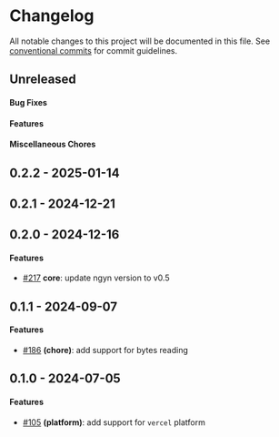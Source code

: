 # Changelog
All notable changes to this project will be documented in this file. See [conventional commits](https://www.conventionalcommits.org/) for commit guidelines.

## Unreleased
#### Bug Fixes

#### Features

#### Miscellaneous Chores

## 0.2.2 - 2025-01-14

## 0.2.1 - 2024-12-21

## 0.2.0 - 2024-12-16
#### Features
- [#217](../../../../pull/217) **core**: update ngyn version to v0.5

## 0.1.1 - 2024-09-07
#### Features
- [#186](../../pull/186) **(chore)**: add support for bytes reading


## 0.1.0 - 2024-07-05
#### Features
- [#105](../../pull/105) **(platform)**: add support for `vercel` platform
